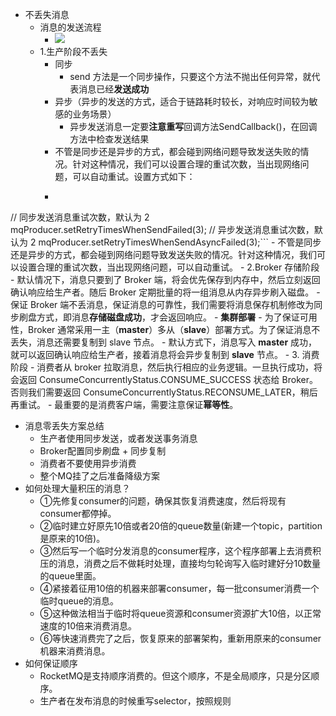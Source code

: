 - 不丢失消息
    - 消息的发送流程
        - ![](https://firebasestorage.googleapis.com/v0/b/firescript-577a2.appspot.com/o/imgs%2Fapp%2Flxyer%2FkkeWwzi-9P.png?alt=media&token=09eb9319-aefa-47bb-b5d0-aa266b8e142e)
    - 1.生产阶段不丢失
        - 同步
            - send 方法是一个同步操作，只要这个方法不抛出任何异常，就代表消息已经**发送成功**
        - 异步（异步的发送的方式，适合于链路耗时较长，对响应时间较为敏感的业务场景）
            - 异步发送消息一定要**注意重写**回调方法SendCallback()，在回调方法中检查发送结果
        - 不管是同步还是异步的方式，都会碰到网络问题导致发送失败的情况。针对这种情况，我们可以设置合理的重试次数，当出现网络问题，可以自动重试。设置方式如下：
        - ```javascript
// 同步发送消息重试次数，默认为 2
mqProducer.setRetryTimesWhenSendFailed(3);
// 异步发送消息重试次数，默认为 2
mqProducer.setRetryTimesWhenSendAsyncFailed(3);```
        - 不管是同步还是异步的方式，都会碰到网络问题导致发送失败的情况。针对这种情况，我们可以设置合理的重试次数，当出现网络问题，可以自动重试。
    - 2.Broker 存储阶段
        - 默认情况下，消息只要到了 Broker 端，将会优先保存到内存中，然后立刻返回确认响应给生产者。随后 Broker 定期批量的将一组消息从内存异步刷入磁盘。
        - 保证 Broker 端不丢消息，保证消息的可靠性，我们需要将消息保存机制修改为同步刷盘方式，即消息**存储磁盘成功**，才会返回响应。
        - **集群部署**
            - 为了保证可用性，Broker 通常采用一主（**master**）多从（**slave**）部署方式。为了保证消息不丢失，消息还需要复制到 slave 节点。
            - 默认方式下，消息写入 **master** 成功，就可以返回确认响应给生产者，接着消息将会异步复制到 **slave** 节点。
    - 3. 消费阶段
        - 消费者从 broker 拉取消息，然后执行相应的业务逻辑。一旦执行成功，将会返回 ConsumeConcurrentlyStatus.CONSUME_SUCCESS 状态给 Broker。否则我们需要返回 ConsumeConcurrentlyStatus.RECONSUME_LATER，稍后再重试。
    - 最重要的是消费客户端，需要注意保证**幂等性**。
- 消息零丢失方案总结
    - 生产者使用同步发送，或者发送事务消息
    - Broker配置同步刷盘 + 同步复制
    - 消费者不要使用异步消费
    - 整个MQ挂了之后准备降级方案
- 如何处理大量积压的消息？
    - ①先修复consumer的问题，确保其恢复消费速度，然后将现有consumer都停掉。
    - ②临时建立好原先10倍或者20倍的queue数量(新建一个topic，partition是原来的10倍)。
    - ③然后写一个临时分发消息的consumer程序，这个程序部署上去消费积压的消息，消费之后不做耗时处理，直接均匀轮询写入临时建好分10数量的queue里面。
    - ④紧接着征用10倍的机器来部署consumer，每一批consumer消费一个临时queue的消息。
    - ⑤这种做法相当于临时将queue资源和consumer资源扩大10倍，以正常速度的10倍来消费消息。
    - ⑥等快速消费完了之后，恢复原来的部署架构，重新用原来的consumer机器来消费消息。
- 如何保证顺序
    - RocketMQ是支持顺序消费的。但这个顺序，不是全局顺序，只是分区顺序。
    - 生产者在发布消息的时候重写selector，按照规则
